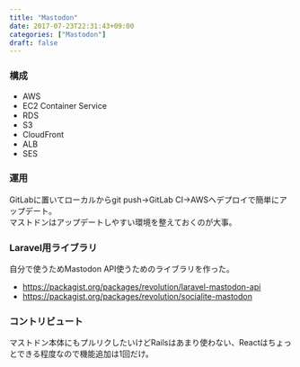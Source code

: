 ```yaml
---
title: "Mastodon"
date: 2017-07-23T22:31:43+09:00
categories: ["Mastodon"]
draft: false
---
```


### 構成

- AWS
- EC2 Container Service
- RDS
- S3
- CloudFront
- ALB
- SES

### 運用
GitLabに置いてローカルからgit push→GitLab CI→AWSへデプロイで簡単にアップデート。  
マストドンはアップデートしやすい環境を整えておくのが大事。

### Laravel用ライブラリ
自分で使うためMastodon API使うためのライブラリを作った。

- https://packagist.org/packages/revolution/laravel-mastodon-api
- https://packagist.org/packages/revolution/socialite-mastodon

### コントリビュート
マストドン本体にもプルリクしたいけどRailsはあまり使わない、Reactはちょっとできる程度なので機能追加は1回だけ。
